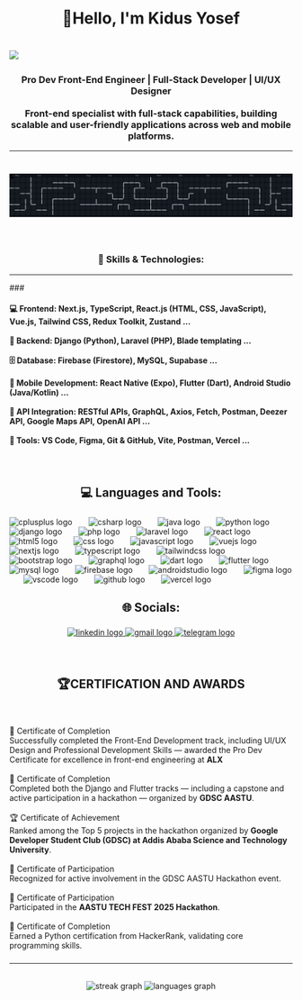 <h1 align="center">👋Hello, I'm Kidus Yosef</h1>

###

<br clear="both">

<div align="left">
  <img src="https://visitor-badge.laobi.icu/badge?page_id=kid-yP.kid-yP&"  />
</div>

###

<h3 align="center">Pro Dev Front-End Engineer | Full-Stack Developer | UI/UX Designer<br><br>Front-end specialist with full-stack capabilities, building scalable and user-friendly applications across web and mobile platforms.</h3>
<hr>

###

<br clear="both">

<picture>
    <img alt="pacman contribution graph" src="workflows/pacman.svg">
</picture>

###

<br clear="both">


<h3 align="center">🌟 Skills & Technologies:</h3>
<hr>
###

<br clear="both">

<h4 align="left">
💻 Frontend: Next.js, TypeScript, React.js (HTML, CSS, JavaScript), Vue.js, Tailwind CSS, Redux Toolkit, Zustand ...<br><br>
🧠 Backend: Django (Python), Laravel (PHP), Blade templating ...<br><br>
🗄️ Database: Firebase (Firestore), MySQL, Supabase ...<br><br>
📱 Mobile Development: React Native (Expo), Flutter (Dart), Android Studio (Java/Kotlin) ...<br><br>
🔗 API Integration: RESTful APIs, GraphQL, Axios, Fetch, Postman, Deezer API, Google Maps API, OpenAI API ...<br><br>
🧰 Tools: VS Code, Figma, Git & GitHub, Vite, Postman, Vercel ...
</h4>

###

<br clear="both">

<h2 align="center">💻 Languages and Tools:</h2>

###

<div align="left">
  <img src="https://skillicons.dev/icons?i=cpp" height="44" alt="cplusplus logo"  />
  <img width="21" />
  <img src="https://skillicons.dev/icons?i=cs" height="44" alt="csharp logo"  />
  <img width="21" />
  <img src="https://skillicons.dev/icons?i=java" height="44" alt="java logo"  />
  <img width="21" />
  <img src="https://skillicons.dev/icons?i=py" height="44" alt="python logo"  />
  <img width="21" />
  <img src="https://skillicons.dev/icons?i=django" height="44" alt="django logo"  />
  <img width="21" />
  <img src="https://skillicons.dev/icons?i=php" height="44" alt="php logo"  />
  <img width="21" />
  <img src="https://skillicons.dev/icons?i=laravel" height="44" alt="laravel logo"  />
  <img width="21" />
  <img src="https://skillicons.dev/icons?i=react" height="44" alt="react logo"  />
  <img width="21" />
  <img src="https://skillicons.dev/icons?i=html" height="44" alt="html5 logo"  />
  <img width="21" />
  <img src="https://skillicons.dev/icons?i=css" height="44" alt="css logo"  />
  <img width="21" />
  <img src="https://skillicons.dev/icons?i=js" height="44" alt="javascript logo"  />
  <img width="21" />
  <img src="https://skillicons.dev/icons?i=vue" height="44" alt="vuejs logo"  />
  <img width="21" />
  <img src="https://skillicons.dev/icons?i=nextjs" height="44" alt="nextjs logo"  />
  <img width="21" />
  <img src="https://skillicons.dev/icons?i=ts" height="44" alt="typescript logo"  />
  <img width="21" />
  <img src="https://skillicons.dev/icons?i=tailwind" height="44" alt="tailwindcss logo"  />
  <img width="21" />
  <img src="https://cdn.jsdelivr.net/gh/devicons/devicon/icons/bootstrap/bootstrap-original.svg" height="44" alt="bootstrap logo"  />
  <img width="21" />
  <img src="https://skillicons.dev/icons?i=graphql" height="44" alt="graphql logo"  />
  <img width="21" />
  <img src="https://skillicons.dev/icons?i=dart" height="44" alt="dart logo"  />
  <img width="21" />
  <img src="https://skillicons.dev/icons?i=flutter" height="44" alt="flutter logo"  />
  <img width="21" />
  <img src="https://skillicons.dev/icons?i=mysql" height="44" alt="mysql logo"  />
  <img width="21" />
  <img src="https://skillicons.dev/icons?i=firebase" height="44" alt="firebase logo"  />
  <img width="21" />
  <img src="https://skillicons.dev/icons?i=androidstudio" height="44" alt="androidstudio logo"  />
  <img width="21" />
  <img src="https://skillicons.dev/icons?i=figma" height="44" alt="figma logo"  />
  <img width="21" />
  <img src="https://skillicons.dev/icons?i=vscode" height="44" alt="vscode logo"  />
  <img width="21" />
  <img src="https://skillicons.dev/icons?i=github" height="44" alt="github logo"  />
  <img width="21" />
  <img src="https://skillicons.dev/icons?i=vercel" height="44" alt="vercel logo"  />
</div>

###

<h2 align="center">🌐 Socials:</h2>

###

<div align="center">
  <a href="https://www.linkedin.com/in/kidus-yosef-139a32302/" target="_blank">
    <img src="https://raw.githubusercontent.com/maurodesouza/profile-readme-generator/master/src/assets/icons/social/linkedin/default.svg" width="92" height="42" alt="linkedin logo" />
  </a>
  <a href="mailto:kidusmekuria11@gmail.com" target="_blank">
    <img src="https://raw.githubusercontent.com/maurodesouza/profile-readme-generator/master/src/assets/icons/social/gmail/default.svg" width="92" height="42" alt="gmail logo" />
  </a>
  <a href="https://t.me/Butchu1" target="_blank">
    <img src="https://raw.githubusercontent.com/maurodesouza/profile-readme-generator/master/src/assets/icons/social/telegram/default.svg" width="92" height="42" alt="telegram logo" />
  </a>
</div>

###

<br clear="both">

<h2 align="center">🏆CERTIFICATION AND AWARDS</h2>

###

<br clear="both">

<p align="left">📜 Certificate of Completion  <br>Successfully completed the Front-End Development track, including UI/UX Design and Professional Development Skills — awarded the Pro Dev Certificate for excellence in front-end engineering at <strong>ALX</strong><br><br>🧰 Certificate of Completion  <br>Completed both the Django and Flutter tracks — including a capstone and active participation in a hackathon — organized by <strong>GDSC AASTU</strong>.<br><br>🏆 Certificate of Achievement  <br>Ranked among the Top 5 projects in the hackathon organized by <strong>Google Developer Student Club (GDSC) at Addis Ababa Science and Technology University</strong>.<br><br>🤝 Certificate of Participation  <br>Recognized for active involvement in the GDSC AASTU Hackathon event.<br><br>🎉 Certificate of Participation  <br>Participated in the <strong>AASTU TECH FEST 2025 Hackathon</strong>.<br><br>🐍 Certificate of Completion  <br>Earned a Python certification from HackerRank, validating core programming skills.</p>

###

<hr>

<br clear="both">

<div align="center">
  <img src="https://streak-stats.demolab.com?user=kid-yP&locale=en&mode=daily&theme=radical&hide_border=false&border_radius=5&order=3" height="150" alt="streak graph"  />
  <img src="https://github-readme-stats.vercel.app/api/top-langs?username=kid-yP&locale=en&hide_title=false&layout=compact&card_width=320&langs_count=8&theme=radical&hide_border=false&order=2" height="170" alt="languages graph"  />
</div>

###
